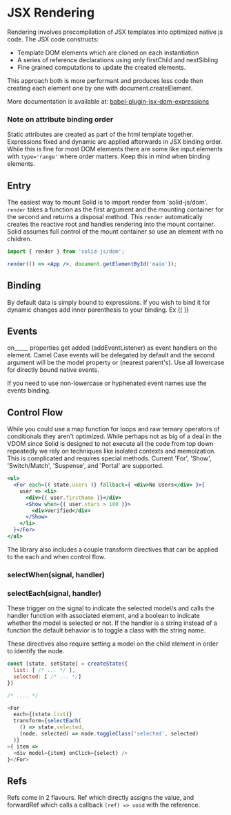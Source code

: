 # JSX Rendering

Rendering involves precompilation of JSX templates into optimized native js code. The JSX code constructs:
* Template DOM elements which are cloned on each instantiation
* A series of reference declarations using only firstChild and nextSibling
* Fine grained computations to update the created elements.

This approach both is more performant and produces less code then creating each element one by one with document.createElement.

More documentation is available at: [babel-plugin-jsx-dom-expressions](https://github.com/ryansolid/babel-plugin-jsx-dom-expressions)

### Note on attribute binding order
Static attributes are created as part of the html template together. Expressions fixed and dynamic are applied afterwards in JSX binding order. While this is fine for most DOM elements there are some like input elements with `type='range'` where order matters. Keep this in mind when binding elements.

## Entry

The easiest way to mount Solid is to import render from 'solid-js/dom'. `render` takes a function as the first argument and the mounting container for the second and returns a disposal method. This `render` automatically creates the reactive root and handles rendering into the mount container. Solid assumes full control of the mount container so use an element with no children.

```jsx
import { render } from 'solid-js/dom';

render(() => <App />, document.getElementById('main'));
```

## Binding

By default data is simply bound to expressions. If you wish to bind it for dynamic changes add inner parenthesis to your binding. Ex {( )}

## Events

on_____ properties get added (addEventListener) as event handlers on the element. Camel Case events will be delegated by default and the second argument will be the model property or (nearest parent's). Use all lowercase for directly bound native events.

If you need to use non-lowercase or hyphenated event names use the events binding.

## Control Flow

While you could use a map function for loops and raw ternary operators of conditionals they aren't optimized. While perhaps not as big of a deal in the VDOM since Solid is designed to not execute all the code from top down repeatedly we rely on techniques like isolated contexts and memoization. This is complicated and requires special methods.  Current 'For', 'Show', 'Switch/Match', 'Suspense', and 'Portal' are supported.

```jsx
<ul>
  <For each={( state.users )} fallback={ <div>No Users</div> }>{
    user => <li>
      <div>{( user.firstName )}</div>
      <Show when={( user.stars > 100 )}>
        <div>Verified</div>
      </Show>
    </li>
  }</For>
</ul>
```

The library also includes a couple transform directives that can be applied to the each and when control flow.

### selectWhen(signal, handler)
### selectEach(signal, handler)

These trigger on the signal to indicate the selected model/s and calls the handler function with associated element, and a boolean to indicate whether the model is selected or not. If the handler is a string instead of a function the default behavior is to toggle a class with the string name.

These directives also require setting a model on the child element in order to identify the node.

```js
const [state, setState] = createState({
  list: [ /* ... */ ],
  selected: [ /* ... */]
})

/* .... */

<For
  each={(state.list)}
  transform={selectEach(
    () => state.selected,
    (node, selected) => node.toggleClass('selected', selected)
  )}
>{ item =>
  <div model={item} onClick={select} />
}</For>
```

## Refs

Refs come in 2 flavours. Ref which directly assigns the value, and forwardRef which calls a callback `(ref) => void` with the reference.

